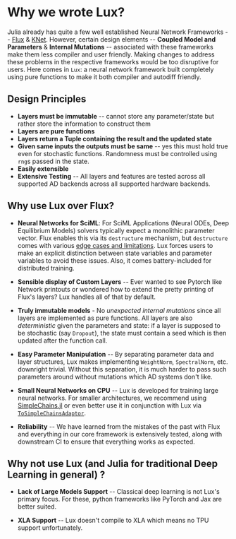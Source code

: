 # Why we wrote Lux?

Julia already has quite a few well established Neural Network Frameworks --
[Flux](https://fluxml.ai/) & [KNet](https://denizyuret.github.io/Knet.jl/latest/). However,
certain design elements -- **Coupled Model and Parameters** & **Internal Mutations** --
associated with these frameworks make them less compiler and user friendly. Making changes
to address these problems in the respective frameworks would be too disruptive for users.
Here comes in `Lux`: a neural network framework built completely using pure functions to make
it both compiler and autodiff friendly.

## Design Principles

* **Layers must be immutable** -- cannot store any parameter/state but rather store the
  information to construct them
* **Layers are pure functions**
* **Layers return a Tuple containing the result and the updated state**
* **Given same inputs the outputs must be same** -- yes this must hold true even for
  stochastic functions. Randomness must be controlled using `rng`s passed in the state.
* **Easily extensible**
* **Extensive Testing** -- All layers and features are tested across all supported AD
  backends across all supported hardware backends.

## Why use Lux over Flux?

* **Neural Networks for SciML**: For SciML Applications (Neural ODEs, Deep Equilibrium
  Models) solvers typically expect a monolithic parameter vector. Flux enables this via its
  `destructure` mechanism, but `destructure` comes with various
  [edge cases and limitations](https://fluxml.ai/Optimisers.jl/dev/api/#Optimisers.destructure). Lux
  forces users to make an explicit distinction between state variables and parameter
  variables to avoid these issues. Also, it comes battery-included for distributed training.
  
* **Sensible display of Custom Layers** -- Ever wanted to see Pytorch like Network printouts
  or wondered how to extend the pretty printing of Flux's layers? Lux handles all of that
  by default.
  
* **Truly immutable models** - No *unexpected internal mutations* since all layers are
  implemented as pure functions. All layers are also *deterministic* given the parameters and
  state: if a layer is supposed to be stochastic (say `Dropout`), the state must contain a
  seed which is then updated after the function call.

* **Easy Parameter Manipulation** -- By separating parameter data and layer structures,
  Lux makes implementing `WeightNorm`, `SpectralNorm`, etc. downright trivial.
  Without this separation, it is much harder to pass such parameters
  around without mutations which AD systems don't like.

* **Small Neural Networks on CPU** -- Lux is developed for training large neural networks.
  For smaller architectures, we recommend using
  [SimpleChains.jl](https://github.com/PumasAI/SimpleChains.jl) or even better use it in
  conjunction with Lux via [`ToSimpleChainsAdaptor`](@ref).

* **Reliability** -- We have learned from the mistakes of the past with Flux and everything
  in our core framework is extensively tested, along with downstream CI to ensure that
  everything works as expected.

## Why not use Lux (and Julia for traditional Deep Learning in general) ?

* **Lack of Large Models Support** -- Classical deep learning is not Lux's primary focus.
  For these, python frameworks like PyTorch and Jax are better suited.

* **XLA Support** -- Lux doesn't compile to XLA which means no TPU support unfortunately.
